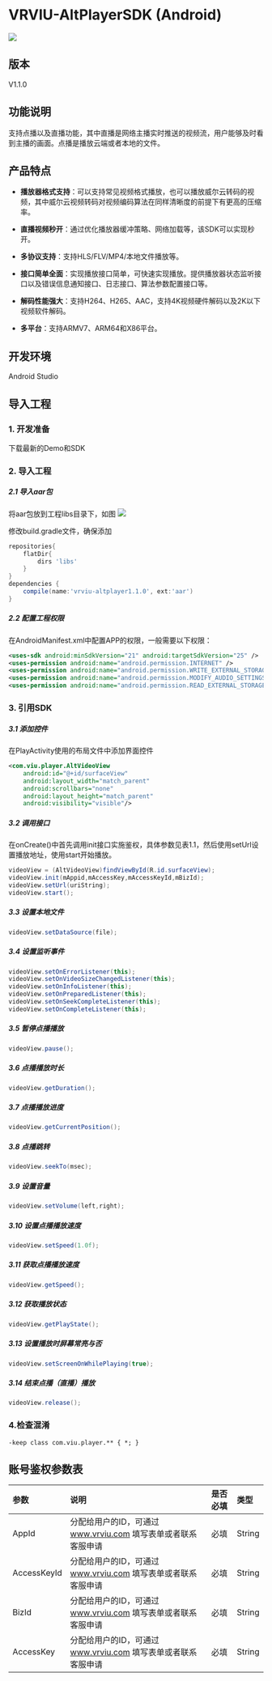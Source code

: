 # VRVIU-AltPlayerSDK (Android)

[![](https://img.shields.io/badge/Powered%20by-vrviu.com-brightgreen.svg)](https://vrviu.com)

## 版本
V1.1.0

## 功能说明
支持点播以及直播功能，其中直播是网络主播实时推送的视频流，用户能够及时看到主播的画面。点播是播放云端或者本地的文件。

## 产品特点
* **播放器格式支持**：可以支持常见视频格式播放，也可以播放威尔云转码的视频，其中威尔云视频转码对视频编码算法在同样清晰度的前提下有更高的压缩率。

* **直播视频秒开**：通过优化播放器缓冲策略、网络加载等，该SDK可以实现秒开。

* **多协议支持**：支持HLS/FLV/MP4/本地文件播放等。

* **接口简单全面**：实现播放接口简单，可快速实现播放。提供播放器状态监听接口以及错误信息通知接口、日志接口、算法参数配置接口等。

* **解码性能强大**：支持H264、H265、AAC，支持4K视频硬件解码以及2K以下视频软件解码。

* **多平台**：支持ARMV7、ARM64和X86平台。

## 开发环境
Android Studio

## 导入工程
### 1. 开发准备
下载最新的Demo和SDK

### 2. 导入工程
##### 2.1 导入aar包
将aar包放到工程libs目录下，如图
![](https://github.com/vrviu-sdk/VRVIU-AltPlayer-Demo-Android/blob/master/Image/libpath.png)


修改build.gradle文件，确保添加

```gradle
repositories{
	flatDir{
		dirs 'libs'
	}
}
dependencies {
	compile(name:'vrviu-altplayer1.1.0', ext:'aar')
}
```

##### 2.2 配置工程权限
在AndroidManifest.xml中配置APP的权限，一般需要以下权限：

```xml
<uses-sdk android:minSdkVersion="21" android:targetSdkVersion="25" />
<uses-permission android:name="android.permission.INTERNET" />
<uses-permission android:name="android.permission.WRITE_EXTERNAL_STORAGE"/>
<uses-permission android:name="android.permission.MODIFY_AUDIO_SETTINGS"/>
<uses-permission android:name="android.permission.READ_EXTERNAL_STORAGE"/>
```

### 3. 引用SDK
##### 3.1 添加控件
在PlayActivity使用的布局文件中添加界面控件

```xml
<com.viu.player.AltVideoView
    android:id="@+id/surfaceView"
    android:layout_width="match_parent"
    android:scrollbars="none"
    android:layout_height="match_parent"
    android:visibility="visible"/>
```
##### 3.2 调用接口
在onCreate()中首先调用init接口实施鉴权，具体参数见表1.1，然后使用setUrl设置播放地址，使用start开始播放。

```java
videoView = (AltVideoView)findViewById(R.id.surfaceView);
videoView.init(mAppid,mAccessKey,mAccessKeyId,mBizId);
videoView.setUrl(uriString);
videoView.start();
```
##### 3.3 设置本地文件
```java
videoView.setDataSource(file);
```
##### 3.4 设置监听事件
```java
videoView.setOnErrorListener(this);
videoView.setOnVideoSizeChangedListener(this);
videoView.setOnInfoListener(this);
videoView.setOnPreparedListener(this);
videoView.setOnSeekCompleteListener(this);
videoView.setOnCompleteListener(this);
```
##### 3.5 暂停点播播放
```java
videoView.pause();
```
##### 3.6 点播播放时长
```java
videoView.getDuration();
```
##### 3.7 点播播放进度
```java
videoView.getCurrentPosition();
```
##### 3.8 点播跳转
```java
videoView.seekTo(msec);
```
##### 3.9 设置音量
```java
videoView.setVolume(left,right);
```
##### 3.10 设置点播播放速度
```java
videoView.setSpeed(1.0f);
```
##### 3.11 获取点播播放速度
```java
videoView.getSpeed();
```
##### 3.12 获取播放状态
```java
videoView.getPlayState();
```
##### 3.13 设置播放时屏幕常亮与否
```java
videoView.setScreenOnWhilePlaying(true);
```
##### 3.14 结束点播（直播）播放
```java
videoView.release();
```
### 4.检查混淆
```proguard
-keep class com.viu.player.** { *; }
```

## 账号鉴权参数表
 |参数|说明|是否必填|类型|
 |:---|:---|:---|:---|
 |AppId|分配给用户的ID，可通过 www.vrviu.com 填写表单或者联系客服申请|必填|String|
 |AccessKeyId|分配给用户的ID，可通过 www.vrviu.com 填写表单或者联系客服申请|必填|String|
 |BizId|分配给用户的ID，可通过 www.vrviu.com 填写表单或者联系客服申请|必填|String|
 |AccessKey|分配给用户的ID，可通过 www.vrviu.com 填写表单或者联系客服申请|必填|String
